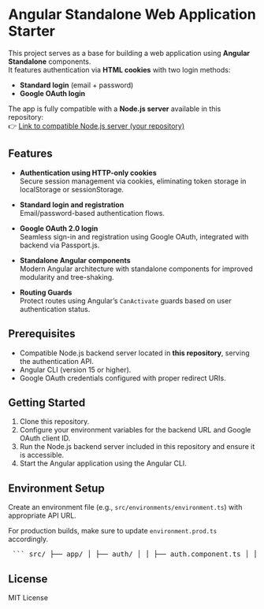 # Angular Standalone Web Application Starter

This project serves as a base for building a web application using **Angular Standalone** components.  
It features authentication via **HTML cookies** with two login methods:

- **Standard login** (email + password)
- **Google OAuth login**

The app is fully compatible with a **Node.js server** available in this repository:  
👉 [Link to compatible Node.js server (your repository)](https://github.com/arek-lab/node-base-auth)

## Features

- **Authentication using HTTP-only cookies**  
  Secure session management via cookies, eliminating token storage in localStorage or sessionStorage.

- **Standard login and registration**  
  Email/password-based authentication flows.

- **Google OAuth 2.0 login**  
  Seamless sign-in and registration using Google OAuth, integrated with backend via Passport.js.

- **Standalone Angular components**  
  Modern Angular architecture with standalone components for improved modularity and tree-shaking.

- **Routing Guards**  
  Protect routes using Angular’s `CanActivate` guards based on user authentication status.

## Prerequisites

- Compatible Node.js backend server located in **this repository**, serving the authentication API.
- Angular CLI (version 15 or higher).
- Google OAuth credentials configured with proper redirect URIs.

## Getting Started

1. Clone this repository.
2. Configure your environment variables for the backend URL and Google OAuth client ID.
3. Run the Node.js backend server included in this repository and ensure it is accessible.
4. Start the Angular application using the Angular CLI.

## Environment Setup

Create an environment file (e.g., `src/environments/environment.ts`) with appropriate API URL.

For production builds, make sure to update `environment.prod.ts` accordingly.

<pre> ``` src/ ├── app/ │ ├── auth/ │ │ ├── auth.component.ts │ │ ├── google-callback.component.ts │ │ ├── auth.service.ts │ ├── home-auth.component.ts │ ├── home-non-auth.component.ts │ ├── loader/ │ ├── navbar/ │ ├── app.routes.ts │ ├── app.component.ts ├── environments/ │ ├── environment.ts │ ├── environment.prod.ts ``` </pre>

## License

MIT License
